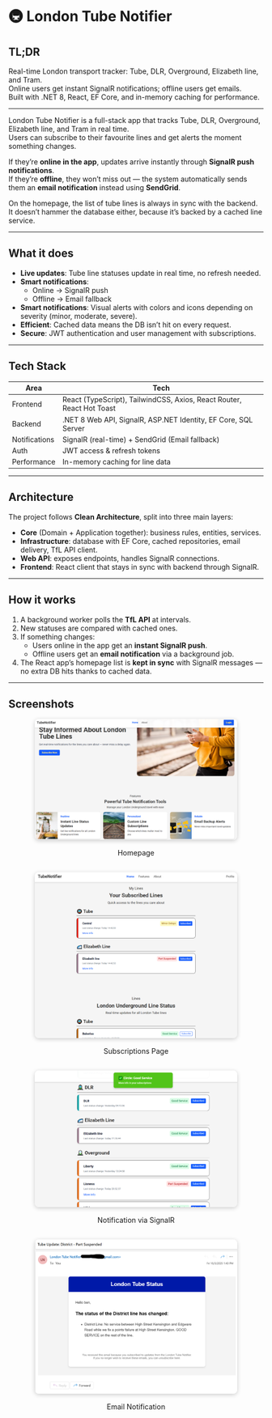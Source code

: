 # 🚇 London Tube Notifier

## TL;DR

Real-time London transport tracker: Tube, DLR, Overground, Elizabeth line, and Tram.  
Online users get instant SignalR notifications; offline users get emails.  
Built with .NET 8, React, EF Core, and in-memory caching for performance.

---

London Tube Notifier is a full-stack app that tracks Tube, DLR, Overground, Elizabeth line, and Tram in real time.  
Users can subscribe to their favourite lines and get alerts the moment something changes.

If they’re **online in the app**, updates arrive instantly through **SignalR push notifications**.  
If they’re **offline**, they won’t miss out — the system automatically sends them an **email notification** instead using **SendGrid**.

On the homepage, the list of tube lines is always in sync with the backend. It doesn’t hammer the database either, because it’s backed by a cached line service.

---

## What it does

- **Live updates**: Tube line statuses update in real time, no refresh needed.
- **Smart notifications**:
  - Online → SignalR push
  - Offline → Email fallback
- **Smart notifications**: Visual alerts with colors and icons depending on severity (minor, moderate, severe).
- **Efficient**: Cached data means the DB isn’t hit on every request.
- **Secure**: JWT authentication and user management with subscriptions.

---

## Tech Stack

| Area          | Tech                                                                  |
| ------------- | --------------------------------------------------------------------- |
| Frontend      | React (TypeScript), TailwindCSS, Axios, React Router, React Hot Toast |
| Backend       | .NET 8 Web API, SignalR, ASP.NET Identity, EF Core, SQL Server        |
| Notifications | SignalR (real-time) + SendGrid (Email fallback)                       |
| Auth          | JWT access & refresh tokens                                           |
| Performance   | In-memory caching for line data                                       |

---

## Architecture

The project follows **Clean Architecture**, split into three main layers:

- **Core** (Domain + Application together): business rules, entities, services.
- **Infrastructure**: database with EF Core, cached repositories, email delivery, TfL API client.
- **Web API**: exposes endpoints, handles SignalR connections.
- **Frontend**: React client that stays in sync with backend through SignalR.

---

## How it works

1. A background worker polls the **TfL API** at intervals.
2. New statuses are compared with cached ones.
3. If something changes:
   - Users online in the app get an **instant SignalR push**.
   - Offline users get an **email notification** via a background job.
4. The React app’s homepage list is **kept in sync** with SignalR messages — no extra DB hits thanks to cached data.

---

## Screenshots

<div style="display: flex; flex-wrap: wrap; gap: 16px; justify-content: center;">

  <div style="flex: 1 1 300px; max-width: 400px; text-align: center;">
    <img src="./Frontend/src/assets/screenshots/homePage.png" alt="Homepage" style="width: 100%; height: auto; border-radius: 8px; box-shadow: 0 2px 8px rgba(0,0,0,0.2);" />
    <p>Homepage</p>
  </div>

  <div style="flex: 1 1 300px; max-width: 400px; text-align: center;">
    <img src="./Frontend/src/assets/screenshots/subscriptions.png" alt="Subscriptions" style="width: 100%; height: auto; border-radius: 8px; box-shadow: 0 2px 8px rgba(0,0,0,0.2);" />
    <p>Subscriptions Page</p>
  </div>

  <div style="flex: 1 1 300px; max-width: 400px; text-align: center;">
    <img src="./Frontend/src/assets/screenshots/signalrNotification.png" alt="Notifications" style="width: 100%; height: auto; border-radius: 8px; box-shadow: 0 2px 8px rgba(0,0,0,0.2);" />
    <p>Notification via SignalR</p>
  </div>

  <div style="flex: 1 1 300px; max-width: 400px; text-align: center;">
    <img src="./Frontend/src/assets/screenshots/email.png" alt="Notifications" style="width: 100%; height: auto; border-radius: 8px; box-shadow: 0 2px 8px rgba(0,0,0,0.2);" />
    <p>Email Notification</p>
  </div>
  
</div>
